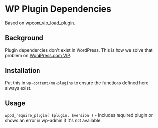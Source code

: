 # WP Plugin Dependencies

Based on [wpcom_vip_load_plugin](https://vip.wordpress.com/functions/wpcom_vip_load_plugin/).

## Background

Plugin dependencies don't exist in WordPress. This is how we solve that problem on [WordPress.com VIP](https://vip.wordpress.com).

## Installation

Put this in `wp-content/mu-plugins` to ensure the functions defined here always exist.

## Usage

`wppd_require_plugin( $plugin, $version )` - Includes required plugin or shows an error in wp-admin if it's not available.
